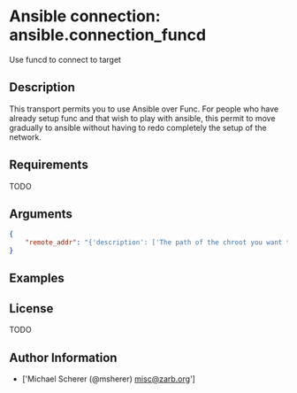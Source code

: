 # Ansible connection: ansible.connection_funcd


Use funcd to connect to target

## Description

This transport permits you to use Ansible over Func.
For people who have already setup func and that wish to play with ansible, this permit to move gradually to ansible without having to redo completely the setup of the network.

## Requirements

TODO

## Arguments

``` json
{
    "remote_addr": "{'description': ['The path of the chroot you want to access.'], 'default': 'inventory_hostname', 'vars': [{'name': 'ansible_host'}, {'name': 'ansible_func_host'}]}",
}
```

## Examples



## License

TODO

## Author Information
  - ['Michael Scherer (@msherer) <misc@zarb.org>']

